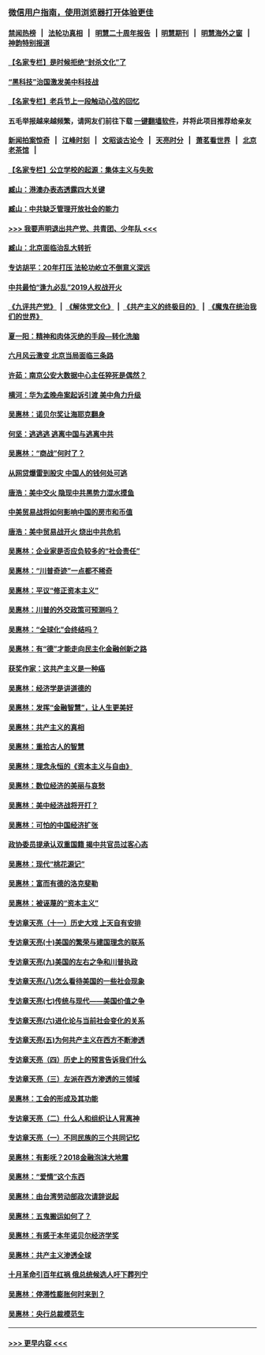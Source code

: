 ### [微信用户指南，使用浏览器打开体验更佳](https://github.com/gfw-breaker/banned-news1/blob/master/indexes/wechat-guide.md?t=0)
#### [禁闻热榜](热点新闻.md?t=0)  &nbsp;&nbsp;|&nbsp;&nbsp; [法轮功真相](https://github.com/gfw-breaker/truth/blob/master/README.md?t=0) &nbsp;&nbsp;|&nbsp;&nbsp; [明慧二十周年报告](https://github.com/gfw-breaker/mh-reports/blob/master/README.md?t=0) &nbsp;&nbsp;|&nbsp;&nbsp;[明慧期刊](https://github.com/gfw-breaker/mh-qikan) &nbsp;&nbsp;|&nbsp;&nbsp; [明慧海外之窗](https://github.com/gfw-breaker/mh-news/blob/master/README.md?t=0) &nbsp;&nbsp;|&nbsp;&nbsp; [神韵特别报道](https://github.com/gfw-breaker/mh-news/blob/master/shenyun.md?t=0)
#### [【名家专栏】是时候拒绝“封杀文化”了](../pages/nsc423/n11814093.md?t=02151102) 
#### [“黑科技”治国激发美中科技战](../pages/nsc423/n11638056.md?t=02151102) 
#### [【名家专栏】老兵节上一段触动心弦的回忆](../pages/nsc423/n11646016.md?t=02151102) 
#### 五毛举报越来越频繁，请网友们前往下载 [一键翻墙软件](https://github.com/gfw-breaker/ssr-accounts)，并将此项目推荐给亲友
#### [新闻拍案惊奇](https://github.com/gfw-breaker/banned-news1/blob/master/pages/link4.md) &nbsp;&nbsp;|&nbsp;&nbsp; [江峰时刻](https://github.com/gfw-breaker/banned-news1/blob/master/pages/link4.md) &nbsp;&nbsp;|&nbsp;&nbsp; [文昭谈古论今](https://github.com/gfw-breaker/banned-news1/blob/master/pages/link4.md) &nbsp;&nbsp;|&nbsp;&nbsp; [天亮时分](https://github.com/gfw-breaker/banned-news1/blob/master/pages/link4.md) &nbsp;&nbsp;|&nbsp;&nbsp; [萧茗看世界](https://github.com/gfw-breaker/banned-news1/blob/master/pages/link4.md) &nbsp;&nbsp;|&nbsp;&nbsp; [北京老茶馆](https://github.com/gfw-breaker/banned-news1/blob/master/pages/link4.md) &nbsp;&nbsp;|&nbsp;&nbsp; 
#### [【名家专栏】公立学校的起源：集体主义与失败](../pages/nsc423/n11601833.md?t=02151102) 
#### [臧山：港澳办表态透露四大关键](../pages/nsc423/n11421628.md?t=02151102) 
#### [臧山：中共缺乏管理开放社会的能力](../pages/nsc423/n11407457.md?t=02151102) 
#### [>>> 我要声明退出共产党、共青团、少年队 <<<](https://github.com/begood0513/goodnews/blob/master/quit/letter.md) 
#### [臧山：北京面临治乱大转折](../pages/nsc423/n11406895.md?t=02151102) 
#### [专访胡平：20年打压 法轮功屹立不倒意义深远](../pages/nsc423/n11398800.md?t=02151102) 
#### [中共最怕“逢九必乱”2019人权战开火](../pages/nsc423/n11385248.md?t=02151102) 
#### [《九评共产党》](https://github.com/begood0513/9ping.md/blob/master/README.md) &nbsp;|&nbsp; [《解体党文化》](../../../../jtdwh.md/blob/master/README.md)  &nbsp;|&nbsp; [《共产主义的终极目的》](../../../../gczydzjmd.md/blob/master/README.md) &nbsp;|&nbsp; [《魔鬼在统治我们的世界》](../../../../mgztzwmdsj.md/blob/master/README.md) 
#### [夏一阳：精神和肉体灭绝的手段—转化洗脑](../pages/nsc423/n11368250.md?t=02151102) 
#### [六月风云激变 北京当局面临三条路](../pages/nsc423/n11313668.md?t=02151102) 
#### [许茹：南京公安大数据中心主任猝死是偶然？](../pages/nsc423/n11064744.md?t=02151102) 
#### [横河：华为孟晚舟案起诉引渡 美中角力升级](../pages/nsc423/n11027230.md?t=02151102) 
#### [吴惠林：诺贝尔奖让海耶克翻身](../pages/nsc423/n10890049.md?t=02151102) 
#### [何坚：逃逃逃 逃离中国与逃离中共](../pages/nsc423/n10592891.md?t=02151102) 
#### [吴惠林：“商战”何时了？](../pages/nsc423/n10573558.md?t=02151102) 
#### [从网贷爆雷到股灾 中国人的钱何处可逃](../pages/nsc423/n10572800.md?t=02151102) 
#### [唐浩：美中交火 隐现中共黑势力混水摸鱼](../pages/nsc423/n10544040.md?t=02151102) 
#### [中美贸易战将如何影响中国的房市和币值](../pages/nsc423/n10543697.md?t=02151102) 
#### [唐浩：美中贸易战开火 烧出中共危机](../pages/nsc423/n10540126.md?t=02151102) 
#### [吴惠林：企业家是否应负较多的“社会责任”](../pages/nsc423/n10535022.md?t=02151102) 
#### [吴惠林：“川普奇迹”一点都不稀奇](../pages/nsc423/n10512808.md?t=02151102) 
#### [吴惠林：平议“修正资本主义”](../pages/nsc423/n10495724.md?t=02151102) 
#### [吴惠林：川普的外交政策可预测吗？](../pages/nsc423/n10462387.md?t=02151102) 
#### [吴惠林：“全球化”会终结吗？](../pages/nsc423/n10452838.md?t=02151102) 
#### [吴惠林：有“德”才能走向民主化金融创新之路](../pages/nsc423/n10432292.md?t=02151102) 
#### [获奖作家：这共产主义是一种癌](../pages/nsc423/n10431541.md?t=02151102) 
#### [吴惠林：经济学是讲道德的](../pages/nsc423/n10398014.md?t=02151102) 
#### [吴惠林：发挥“金融智慧”，让人生更美好](../pages/nsc423/n10375019.md?t=02151102) 
#### [吴惠林：共产主义的真相](../pages/nsc423/n10351394.md?t=02151102) 
#### [吴惠林：重拾古人的智慧](../pages/nsc423/n10337691.md?t=02151102) 
#### [吴惠林：理念永恒的《资本主义与自由》](../pages/nsc423/n10316274.md?t=02151102) 
#### [吴惠林：数位经济的美丽与哀愁](../pages/nsc423/n10292946.md?t=02151102) 
#### [吴惠林：美中经济战将开打？](../pages/nsc423/n10258825.md?t=02151102) 
#### [吴惠林：可怕的中国经济扩张](../pages/nsc423/n10219147.md?t=02151102) 
#### [政协委员提承认双重国籍 揭中共官员过客心态](../pages/nsc423/n10208809.md?t=02151102) 
#### [吴惠林：现代“桃花源记”](../pages/nsc423/n10185234.md?t=02151102) 
#### [吴惠林：富而有德的洛克斐勒](../pages/nsc423/n10142264.md?t=02151102) 
#### [吴惠林：被诬蔑的“资本主义”](../pages/nsc423/n10124816.md?t=02151102) 
#### [专访章天亮（十一）历史大戏 上天自有安排](../pages/nsc423/n10094905.md?t=02151102) 
#### [专访章天亮(十)美国的繁荣与建国理念的联系](../pages/nsc423/n10094899.md?t=02151102) 
#### [专访章天亮(九)美国的左右之争和川普执政](../pages/nsc423/n10094889.md?t=02151102) 
#### [专访章天亮(八)怎么看待美国的一些社会现象](../pages/nsc423/n10094857.md?t=02151102) 
#### [专访章天亮(七)传统与现代——美国价值之争](../pages/nsc423/n10093140.md?t=02151102) 
#### [专访章天亮(六)进化论与当前社会变化的关系](../pages/nsc423/n10092036.md?t=02151102) 
#### [专访章天亮(五)为何共产主义在西方不断渗透](../pages/nsc423/n10083620.md?t=02151102) 
#### [专访章天亮（四）历史上的预言告诉我们什么](../pages/nsc423/n10083606.md?t=02151102) 
#### [专访章天亮（三）左派在西方渗透的三领域](../pages/nsc423/n10081115.md?t=02151102) 
#### [吴惠林：工会的形成及其功能](../pages/nsc423/n10080633.md?t=02151102) 
#### [专访章天亮（二）什么人和组织让人背离神](../pages/nsc423/n10076637.md?t=02151102) 
#### [专访章天亮（一）不同民族的三个共同记忆](../pages/nsc423/n10074188.md?t=02151102) 
#### [吴惠林：有影呒？2018金融泡沫大地震](../pages/nsc423/n10040534.md?t=02151102) 
#### [吴惠林：“爱情”这个东西](../pages/nsc423/n10019423.md?t=02151102) 
#### [吴惠林：由台湾劳动部政次请辞说起](../pages/nsc423/n9979679.md?t=02151102) 
#### [吴惠林：五鬼搬运如何了？](../pages/nsc423/n9925338.md?t=02151102) 
#### [吴惠林：有感于本年诺贝尔经济学奖](../pages/nsc423/n9871883.md?t=02151102) 
#### [吴惠林：共产主义渗透全球](../pages/nsc423/n9812748.md?t=02151102) 
#### [十月革命引百年红祸 俄总统候选人吁下葬列宁](../pages/nsc423/n9810182.md?t=02151102) 
#### [吴惠林：停滞性膨胀何时来到？](../pages/nsc423/n9764136.md?t=02151102) 
#### [吴惠林：央行总裁模范生](../pages/nsc423/n9728134.md?t=02151102) 

----
#### [ >>> 更早内容 <<< ](../indexes/nsc423-earlier.md)
